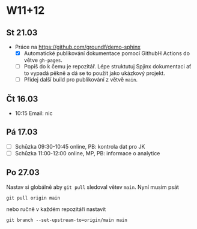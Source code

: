 # W11+12

## St 21.03

- Práce na <https://github.com/groundf/demo-sphinx>
  - [x] Automatické publikování dokumentace pomocí GithubH Actions do větve `gh-pages`.
  - [ ] Popiš do k čemu je repozitář. Lépe struktutuj Spjinx dokumentaci ať to vypadá pěkně
        a dá se to použít jako ukázkový projekt.
  - [ ] Přidej další build pro publikování z větvě `main`.
  
## Čt 16.03

- 10:15 Email: nic

## Pá 17.03

- [ ] Schůzka 09:30-10:45 online, PB: kontrola dat pro JK
- [ ] Schůzka 11:00-12:00 online, MP, PB: informace o analytice

## Po 27.03

Nastav si globálně aby `git pull` sledoval větev `main`. Nyní musím psát

    git pull origin main

nebo ručně v každém repozitáři nastavit

    git branch --set-upstream-to=origin/main main
